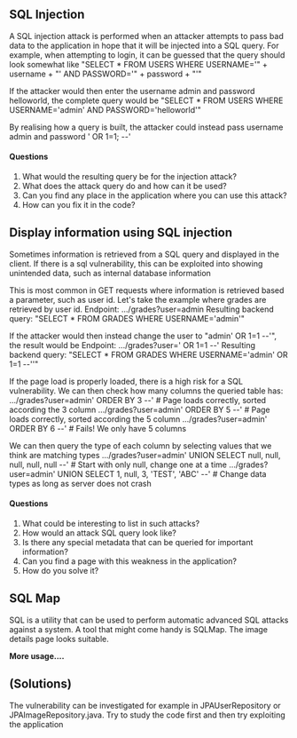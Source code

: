 ## SQL Injection
A SQL injection attack is performed when an attacker attempts to pass bad data to the application in hope that it will be injected into a SQL query.
For example, when attempting to login, it can be guessed that the query should look somewhat like
"SELECT * FROM USERS WHERE USERNAME='" + username + "' AND PASSWORD='" + password + "'"

If the attacker would then enter the username admin and password helloworld, the complete query would be
"SELECT * FROM USERS WHERE USERNAME='admin' AND PASSWORD='helloworld'"

By realising how a query is built, the attacker could instead pass username admin and password ' OR 1=1; --'

#### Questions
1. What would the resulting query be for the injection attack?
2. What does the attack query do and how can it be used?
3. Can you find any place in the application where you can use this attack?
4. How can you fix it in the code?

## Display information using SQL injection
Sometimes information is retrieved from a SQL query and displayed in the client.
If there is a sql vulnerability, this can be exploited into showing unintended data, such as internal database information

This is most common in GET requests where information is retrieved based a parameter, such as user id. Let's take the example where grades are retrieved by user id.
Endpoint: .../grades?user=admin
Resulting backend query: "SELECT * FROM GRADES WHERE USERNAME='admin'"

If the attacker would then instead change the user to "admin' OR 1=1 --'", the result would be
Endpoint: .../grades?user=' OR 1=1 --'
Resulting backend query: "SELECT * FROM GRADES WHERE USERNAME='admin' OR 1=1 --''"

If the page load is properly loaded, there is a high risk for a SQL vulnerability. We can then check how many columns the queried table has:
.../grades?user=admin' ORDER BY 3 --'   # Page loads correctly, sorted according the 3 column
.../grades?user=admin' ORDER BY 5 --'   # Page loads correctly, sorted according the 5 column
.../grades?user=admin' ORDER BY 6 --'   # Fails! We only have 5 columns

We can then query the type of each column by selecting values that we think are matching types
.../grades?user=admin' UNION SELECT null, null, null, null, null --'   # Start with only null, change one at a time
.../grades?user=admin' UNION SELECT 1, null, 3, 'TEST', 'ABC' --'      # Change data types as long as server does not crash

#### Questions
1. What could be interesting to list in such attacks?
2. How would an attack SQL query look like?
3. Is there any special metadata that can be queried for important information?
4. Can you find a page with this weakness in the application?
5. How do you solve it?

## SQL Map
SQL is a utility that can be used to perform automatic advanced SQL attacks against a system.
A tool that might come handy is SQLMap. The image details page looks suitable.

**More usage....**

## (Solutions)
The vulnerability can be investigated for example in JPAUserRepository or JPAImageRepository.java. Try to study the code first and then try exploiting the application

